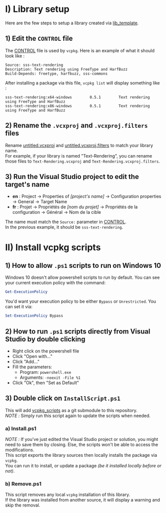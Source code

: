 # I) Library setup
Here are the few steps to setup a library created via [lib_template](https://github.com/Scaly-Sphere-Studio/lib_template).

## 1) Edit the `CONTROL` file
The [CONTROL](CONTROL) file is used by `vcpkg`. Here is an example of what it should look like :
```
Source: sss-text-rendering
Description: Text rendering using FreeType and HarfBuzz
Build-Depends: freetype, harfbuzz, sss-commons
```
After installing a package via this file, `vcpkg list` will display something like :
```
sss-text-rendering:x64-windows        0.5.1        Text rendering using FreeType and HarfBuzz
sss-text-rendering:x86-windows        0.5.1        Text rendering using FreeType and HarfBuzz
```

## 2) Rename the `.vcxproj` and `.vcxproj.filters` files
Rename [untitled.vcxproj](untitled.vcxproj) and [untitled.vcxproj.filters](untitled.vcxproj.filters) to match your library name.<br/>
For example, if your library is named "Text-Rendering", you can rename those files to `Text-Rendering.vcxproj` and `Text-Rendering.vcxproj.filters`.

## 3) Run the Visual Studio project to edit the target's name
- **en** : Project -> Properties of _[project's name]_ -> Configuration properties -> General -> Target Name
- **fr** : Projet -> Propriétés de _[nom du projet]_ -> Propriétés de la configuration -> Général -> Nom de la cible

The name must match the `Source:` parameter in [CONTROL](CONTROL).<br/>
In the previous example, it should be `sss-text-rendering`.

# II) Install vcpkg scripts
## 1) How to allow `.ps1` scripts to run on Windows 10
Windows 10 doesn't allow powershell scripts to run by default. You can see your current execution policy with the command:
```ps1
Get-ExecutionPolicy
```
You'd want your execution policy to be either `Bypass` or `Unrestricted`. You can set it via:
```ps1
Set-ExecutionPolicy Bypass
```
## 2) How to run `.ps1` scripts directly from Visual Studio by double clicking
- Right click on the powershell file
- Click "Open with..."
- Click "Add..."
- Fill the parameters:
  - Program: `powershell.exe`
  - Arguments: `-noexit -File %1`
- Click "Ok", then "Set as Default"

## 3) Double click on `InstallScript.ps1`
This will add [vcpkg_scripts](https://github.com/Scaly-Sphere-Studio/vcpkg_scripts) as a git submodule to this repository.<br/>
_NOTE :_ Simply run this script again to update the scripts when needed.

### a) Install.ps1
_NOTE :_ If you've just edited the Visual Studio project or solution, you might need to save them by closing. Else, the scripts won't be able to access the modifications.<br/>
This script exports the library sources then locally installs the package via `vcpkg`.<br/>
You can run it to install, or update a package _(be it installed locally before or not)_.<br />

### b) Remove.ps1
This script removes any local `vcpkg` installation of this library.<br/>
If the library was installed from another source, it will display a warning and skip the removal.

